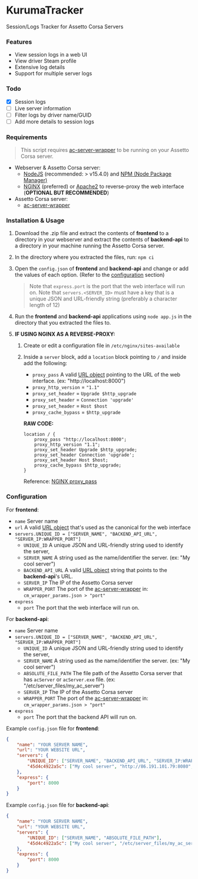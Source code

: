 # KurumaTracker
Session/Logs Tracker for Assetto Corsa Servers

### Features
- View session logs in a web UI
- View driver Steam profile
- Extensive log details
- Support for multiple server logs

### Todo
- [x] Session logs
- [ ] Live server information
- [ ] Filter logs by driver name/GUID
- [ ] Add more details to session logs

### Requirements
> This script requires [ac-server-wrapper](https://github.com/gro-ove/ac-server-wrapper) to be running on your Assetto Corsa server.
- Webserver & Assetto Corsa server:
    - [NodeJS](https://nodejs.org/) (recommended: > v15.4.0) and [NPM (Node Package Manager)](https://www.npmjs.com/)
    - [NGINX](https://nginx.org/) (preferred) or [Apache2](https://httpd.apache.org/) to reverse-proxy the web interface (**OPTIONAL BUT RECOMMENDED**)
- Assetto Corsa server:
    - [ac-server-wrapper](https://github.com/gro-ove/ac-server-wrapper)

### Installation & Usage
1. Download the .zip file and extract the contents of **frontend** to a directory in your webserver and extract the contents of **backend-api** to a directory in your machine running the Assetto Corsa server.
2. In the directory where you extracted the files, run: `npm ci`
3. Open the `config.json` of **frontend** and **backend-api** and change or add the values of each option. (Refer to the [configuration](#configuration) section)
    > Note that `express.port` is the port that the web interface will run on.
    > Note that `servers.<SERVER_ID>` must have a key that is a unique JSON and URL-friendly string (preferably a character length of 12)
4. Run the **frontend** and **backend-api** applications using `node app.js` in the directory that you extracted the files to.

5. **IF USING NGINX AS A REVERSE-PROXY:**
    1. Create or edit a configuration file in `/etc/nginx/sites-available`
    2. Inside a `server` block, add a `location` block pointing to `/` and inside add the following:
        - `proxy_pass` A valid [URL object](https://developer.mozilla.org/en-US/docs/Web/API/URL) pointing to the URL of the web interface. (ex: "http://localhost:8000")
        - `proxy_http_version` = `"1.1"`
        - `proxy_set_header` = `Upgrade $http_upgrade`
        - `proxy_set_header` = `Connection 'upgrade'`
        - `proxy_set_header` = `Host $host`
        - `proxy_cache_bypass` = `$http_upgrade`

        **RAW CODE:**
        ```
        location / {
            proxy_pass "http://localhost:8000";
            proxy_http_version "1.1";
            proxy_set_header Upgrade $http_upgrade;
            proxy_set_header Connection 'upgrade';
            proxy_set_header Host $host;
            proxy_cache_bypass $http_upgrade;
        }
        ```
        Reference: [NGINX proxy_pass](https://nginx.org/en/docs/http/ngx_http_proxy_module.html#proxy_pass)

### Configuration
For **frontend**:
- `name` Server name
- `url` A valid [URL object](https://developer.mozilla.org/en-US/docs/Web/API/URL) that's used as the canonical for the web interface
- `servers.UNIQUE_ID = ["SERVER_NAME", "BACKEND_API_URL", "SERVER_IP:WRAPPER_PORT"]`
    - `UNIQUE_ID` A unique JSON and URL-friendly string used to identify the server,
    - `SERVER_NAME` A string used as the name/identifier the server. (ex: "My cool server")
    - `BACKEND_API_URL` A valid [URL object](https://developer.mozilla.org/en-US/docs/Web/API/URL) string that points to the **backend-api**'s URL.
    - `SERVER_IP` The IP of the Assetto Corsa server
    - `WRAPPER_PORT` The port of the [ac-server-wrapper](https://github.com/gro-ove/ac-server-wrapper) in: `cm_wrapper_params.json > "port"`
- `express`
    - `port` The port that the web interface will run on.

For **backend-api**:
- `name` Server name
- `servers.UNIQUE_ID = ["SERVER_NAME", "BACKEND_API_URL", "SERVER_IP:WRAPPER_PORT"]`
    - `UNIQUE_ID` A unique JSON and URL-friendly string used to identify the server,
    - `SERVER_NAME` A string used as the name/identifier the server. (ex: "My cool server")
    - `ABSOLUTE_FILE_PATH` The file path of the Assetto Corsa server that has `acServer` or `acServer.exe` file. (ex: "/etc/server_files/my_ac_server")
    - `SERVER_IP` The IP of the Assetto Corsa server
    - `WRAPPER_PORT` The port of the [ac-server-wrapper](https://github.com/gro-ove/ac-server-wrapper) in: `cm_wrapper_params.json > "port"`
- `express`
    - `port` The port that the backend API will run on.


Example `config.json` file for **frontend**:
```json
{
    "name": "YOUR SERVER NAME",
    "url": "YOUR WEBSITE URL",
    "servers": {
        "UNIQUE_ID": ["SERVER_NAME", "BACKEND_API_URL", "SERVER_IP:WRAPPER_PORT"],
        "45d4c4922a5c": ["My cool server", "http://86.191.101.79:8080", "86.191.101.79:80"]
    },
    "express": {
        "port": 8000
    }
}
```

Example `config.json` file for **backend-api**:
```json
{
    "name": "YOUR SERVER NAME",
    "url": "YOUR WEBSITE URL",
    "servers": {
        "UNIQUE_ID": ["SERVER_NAME", "ABSOLUTE_FILE_PATH"],
        "45d4c4922a5c": ["My cool server", "/etc/server_files/my_ac_server"]
    },
    "express": {
        "port": 8000
    }
}
```
